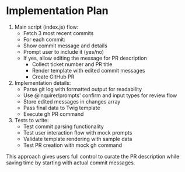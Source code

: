 # Implementation Plan

1. Main script (index.js) flow:
   - Fetch 3 most recent commits
   - For each commit:
    - Show commit message and details
    - Prompt user to include it (yes/no)
    - If yes, allow editing the message for PR description
      - Collect ticket number and PR title
      - Render template with edited commit messages
      - Create GitHub PR
2. Implementation details:
   - Parse git log with formatted output for readability
   - Use @inquirer/prompts' confirm and input types for review flow
   - Store edited messages in changes array
   - Pass final data to Twig template
   - Execute gh PR command
3. Tests to write:
   - Test commit parsing functionality
   - Test user interaction flow with mock prompts
   - Validate template rendering with sample data
   - Test PR creation with mock gh command

This approach gives users full control to curate the PR description while saving time by starting with actual commit messages.
